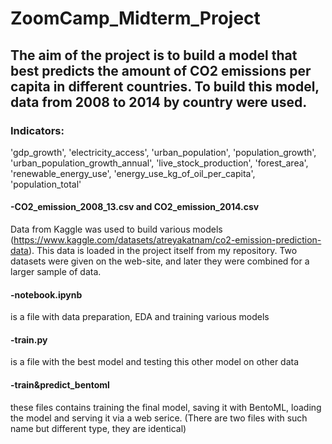 # ZoomCamp_Midterm_Project
## The aim of the project is to build a model that best predicts the amount of CO2 emissions per capita in different countries. To build this model, data from 2008 to 2014 by country were used. 

### **Indicators:** 
'gdp_growth', 
'electricity_access',
'urban_population',
'population_growth',
'urban_population_growth_annual',
'live_stock_production',
'forest_area',
'renewable_energy_use',
'energy_use_kg_of_oil_per_capita',
'population_total'

#### **-CO2_emission_2008_13.csv and CO2_emission_2014.csv** 
Data from Kaggle was used to build various models (https://www.kaggle.com/datasets/atreyakatnam/co2-emission-prediction-data). This data is loaded in the project itself from my repository. Two datasets were given on the web-site, and later they were combined for a larger sample of data. 

#### **-notebook.ipynb** 
is a file with data preparation, EDA and training various models

#### **-train.py** 
is a file with the best model and testing this other model on other data

#### **-train&predict_bentoml** 
these files contains training the final model, saving it with BentoML, loading the model and serving it via a web serice. (There are two files with such name but different type, they are identical)  
